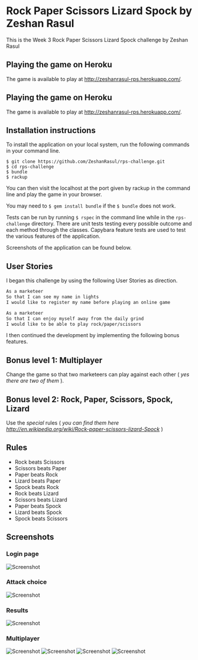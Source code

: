 # Rock Paper Scissors Lizard Spock by Zeshan Rasul

 This is the Week 3 Rock Paper Scissors Lizard Spock challenge by Zeshan Rasul
 
## Playing the game on Heroku

The game is available to play at http://zeshanrasul-rps.herokuapp.com/.  

## Playing the game on Heroku

The game is available to play at http://zeshanrasul-rps.herokuapp.com/.  

## Installation instructions

To install the application on your local system, run the following commands in your command line.

```
$ git clone https://github.com/ZeshanRasul/rps-challenge.git
$ cd rps-challenge
$ bundle
$ rackup
```
You can then visit the localhost at the port given by rackup in the command line and play the game in your browser.

You may need to `$ gem install bundle` if the `$ bundle` does not work.

Tests can be run by running `$ rspec` in the command line while in the `rps-challenge` directory.  There are unit tests testing every possible outcome and each method through the classes.  Capybara feature tests are used to test the various features of the application.

Screenshots of the application can be found below.

## User Stories

I began this challenge by using the following User Stories as direction.

```sh
As a marketeer
So that I can see my name in lights
I would like to register my name before playing an online game

As a marketeer
So that I can enjoy myself away from the daily grind
I would like to be able to play rock/paper/scissors
```

I then continued the development by implementing the following bonus features.

## Bonus level 1: Multiplayer

Change the game so that two marketeers can play against each other ( _yes there are two of them_ ).

## Bonus level 2: Rock, Paper, Scissors, Spock, Lizard

Use the _special_ rules ( _you can find them here http://en.wikipedia.org/wiki/Rock-paper-scissors-lizard-Spock_ )

## Rules

- Rock beats Scissors
- Scissors beats Paper
- Paper beats Rock
- Lizard beats Paper
- Spock beats Rock
- Rock beats Lizard
- Scissors beats Lizard
- Paper beats Spock
- Lizard beats Spock
- Spock beats Scissors

## Screenshots

### Login page
![Screenshot](/docs/playerlogin)

### Attack choice
![Screenshot](/docs/attackchoice)

### Results
![Screenshot](/docs/resultspage)

### Multiplayer
![Screenshot](/docs/multiplayerlogin)
![Screenshot](/docs/player1choice)
![Screenshot](/docs/player2choice)
![Screenshot](/docs/multiplayerresults)
